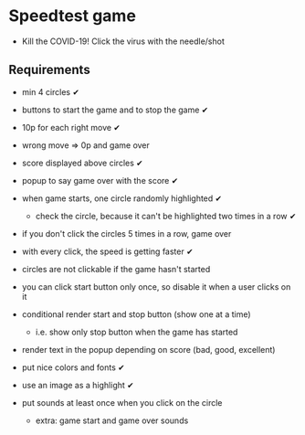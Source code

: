 # Speedtest game

- Kill the COVID-19! Click the virus with the needle/shot

## Requirements

- min 4 circles ✔
- buttons to start the game and to stop the game ✔
- 10p for each right move ✔
- wrong move => 0p and game over
- score displayed above circles ✔
- popup to say game over with the score ✔
- when game starts, one circle randomly highlighted ✔
  - check the circle, because it can't be highlighted two times in a row ✔
- if you don't click the circles 5 times in a row, game over
- with every click, the speed is getting faster ✔
- circles are not clickable if the game hasn't started
- you can click start button only once, so disable it when a user clicks on it

- conditional render start and stop button (show one at a time)
  - i.e. show only stop button when the game has started
- render text in the popup depending on score (bad, good, excellent)

- put nice colors and fonts ✔
- use an image as a highlight ✔
- put sounds at least once when you click on the circle
  - extra: game start and game over sounds
